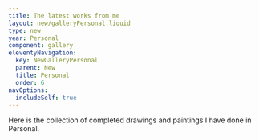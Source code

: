 ```yaml
---
title: The latest works from me
layout: new/galleryPersonal.liquid
type: new
year: Personal
component: gallery
eleventyNavigation:
  key: NewGalleryPersonal
  parent: New
  title: Personal
  order: 6
navOptions:
  includeSelf: true
---
```


Here is the collection of completed drawings and paintings I have done in Personal.
